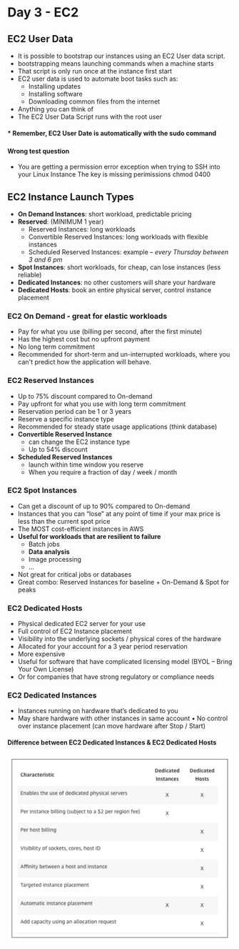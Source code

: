 # Day 3 - EC2 

## EC2 User Data
- It is possible to bootstrap our instances using an EC2 User data script.
- bootstrapping means launching commands when a machine starts
- That script is only run once at the instance first start
- EC2 user data is used to automate boot tasks such as:
    - Installing updates
    - Installing software
    - Downloading common files from the internet
- Anything you can think of
- The EC2 User Data Script runs with the root user

####  * Remember, EC2 User Date is automatically with the sudo command

###
#### Wrong test question
- You are getting a permission error exception when trying to SSH into your Linux Instance
The key is missing perimissions chmod 0400
  

## EC2 Instance Launch Types
- **On Demand Instances**: short workload, predictable pricing
- **Reserved**: (MINIMUM 1 year)
    - Reserved Instances: long workloads
    - Convertible Reserved Instances: long workloads with flexible instances
    - Scheduled Reserved Instances: example – *every Thursday between 3 and 6 pm*
- **Spot Instances**: short workloads, for cheap, can lose instances (less reliable)
- **Dedicated Instances**: no other customers will share your hardware
- **Dedicated Hosts**: book an entire physical server, control instance placement

### EC2 On Demand - great for elastic workloads
- Pay for what you use (billing per second, after the first minute)
- Has the highest cost but no upfront payment
- No long term commitment
- Recommended for short-term and un-interrupted workloads, where you can't predict how the application will behave.

### EC2 Reserved Instances
- Up to 75% discount compared to On-demand
- Pay upfront for what you use with long term commitment
- Reservation period can be 1 or 3 years
- Reserve a specific instance type
- Recommended for steady state usage applications (think database)
- **Convertible Reserved Instance**
    - can change the EC2 instance type
    - Up to 54% discount
- **Scheduled Reserved Instances**
    - launch within time window you reserve
    - When you require a fraction of day / week / month

### EC2 Spot Instances
- Can get a discount of up to 90% compared to On-demand
- Instances that you can “lose” at any point of time if your max price is less than the current spot price
- The MOST cost-efficient instances in AWS
- **Useful for workloads that are resilient to failure**
    - Batch jobs
    - **Data analysis**
    - Image processing
    - …
- Not great for critical jobs or databases
- Great combo: Reserved Instances for baseline + On-Demand & Spot for peaks
 
### EC2 Dedicated Hosts
- Physical dedicated EC2 server for your use
- Full control of EC2 Instance placement
- Visibility into the underlying sockets / physical cores of the hardware
- Allocated for your account for a 3 year period reservation
- More expensive
- Useful for software that have complicated licensing model (BYOL – Bring Your Own License)
- Or for companies that have strong regulatory or compliance needs

### EC2 Dedicated Instances
- Instances running on hardware that’s dedicated to you
- May share hardware with other instances in same account
• No control over instance placement (can move hardware after Stop / Start)
  
#### Difference between EC2 Dedicated Instances & EC2 Dedicated Hosts
![](Difference.png)